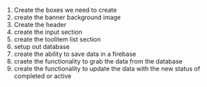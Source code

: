 1. Create the boxes we need to create
2. create the banner background image 
3. Create the header 
4. create the input section
5. create the toolitem list section
6. setup out database
7. create the ability to save data in a firebase 
8. craete the functionality to grab the data from the database 
9. create the functionality to update the data with the new status of completed or active